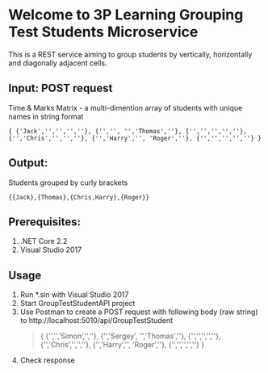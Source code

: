 # Welcome to 3P Learning Grouping Test Students Microservice

This is a REST service aiming to group students by vertically, horizontally and diagonally adjacent cells.

## Input: POST request

Time & Marks Matrix - a multi-dimention array of students with unique names in string format

`{ {'Jack','','','',''}, {'','', '','Thomas',''}, {'','','','',''}, {'','Chris','','',''}, {'','Harry','', 'Roger',''}, {'','','','',''} }`

## Output:

Students grouped by curly brackets

`{{Jack},{Thomas},{Chris,Harry},{Roger}}`

## Prerequisites:

1. .NET Core 2.2
2. Visual Studio 2017

## Usage

1.  Run \*.sln with Visual Studio 2017
2.  Start GroupTestStudentAPI project
3.  Use Postman to create a POST request with following body (raw string) to http://localhost:5010/api/GroupTestStudent
    > {
        {'','',’Simon’,'',''},
        {'',’Sergey', '','Thomas',''},
        {'','','','',''},
        {'','Chris','','',''},
        {'','Harry','', 'Roger',''},
        {'','','','',''}
    }
4.  Check response
